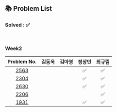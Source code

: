## 📚 Problem List 

### Solved : ✅

<br>

### Week2

|Problem No.|김동욱|김아영|정상민|최규림|
|:-----------:|:-----:|:----:|:----:|:----:|
|[2563](https://www.acmicpc.net/problem/2563)|  |  | ✅  | ✅  |
|[2304](https://www.acmicpc.net/problem/2304)|  |  | ✅  | ✅  |
|[2630](https://www.acmicpc.net/problem/2630)|  |  | ✅  | ✅  |
|[2206](https://www.acmicpc.net/problem/2206)|  |  |   | ✅  |
|[1931](https://www.acmicpc.net/problem/1931)|  |  | ✅  | ✅  |
